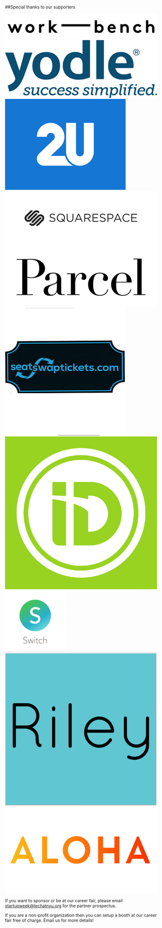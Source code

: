 ##Special thanks to our supporters

<img src="/lib/logos/work-bench.png" class="two-n-plus-oneth" /><img src="/lib/logos/yodle.png" class="two-n-plus-oneth" /><img src="/lib/logos/2U.png" class="two-n-plus-oneth" /><img src="/lib/logos/squarespace.png" class="two-n-plus-oneth" /><img src="/lib/logos/parcel.jpg" class="two-n-plus-oneth" /><img src="/lib/logos/seatswap.jpg" class="two-n-plus-oneth" /><img src="/lib/logos/idtech.png" class="two-n-plus-oneth" /><img src="/lib/logos/switch.png" class="two-n-plus-oneth" /><img src="/lib/logos/riley_square_1024.png" class="two-n-plus-oneth" /><img src="/lib/logos/aloha-logo.gif" class="two-n-plus-oneth" />

If you want to sponsor or be at our career fair, please email [startupweek@techatnyu.org](mailto:startupweek@@techatnyu.org) for the partner prospectus.

If you are a non-profit organization then you can setup a booth at our career fair free of charge. Email us for more details!

<br>
